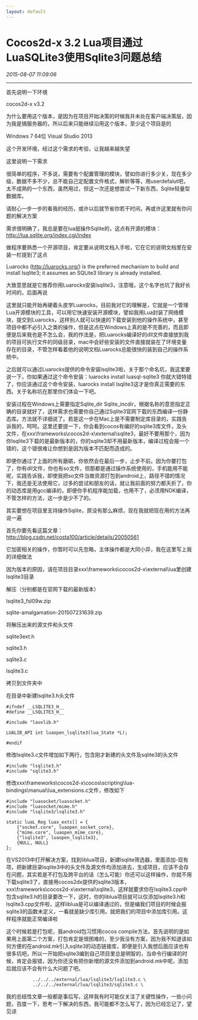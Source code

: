 ```yaml
---
layout: default
---
```


# Cocos2d-x 3.2 Lua项目通过LuaSQLite3使用Sqlite3问题总结
_2015-08-07 11:09:06_

* * *

首先说明一下环境

cocos2d-x v3.2

为什么要用这个版本，是因为在项目开始决策的时候我并未处在客户端决策层，因为我是搞服务器的，所以后来只能继续沿用这个版本，至少这个项目是的

Windows 7 64位 Visual Studio 2013

这个开发环境，经过这个需求的考验，让我越来越失望

这里说明一下需求

很简单的程序，不多说，需要有个配置管理的模块，譬如你进行多少关，现在多少级，数据不多不少，总不能自己定配置文件格式，解析等等，用userdefalut吧，太不成熟的一个东西，虽然用过，但这一次还是想尝试一下新东西，Sqlite轻量型数据库。

请耐心一步一步的看我的经历，或许以后就节省你若干时间，再或许这里就有你问题的解决方案

需求很明确了，我总是要在lua层操作Sqlite的，这点有开源的模块：http://lua.sqlite.org/index.cgi/index

做程序要熟悉一个开源项目，肯定要从说明文档入手啦，它在它的说明文档里在安装一栏提到了这点

Luarocks (http://luarocks.org/) is the preferred mechanism to build and install lsqlite3; it assumes an SQLite3 library is already installed.

大致意思就是它推荐你用Luarocks安装lsqlite3，注意哦，这个名字也坑了我好长时间的，后面再说

这里就只能开始再硬着头皮学Luarocks，目前我对它的理解是，它就是一个管理Lua开源模块的工具，可以用它快速安装开源模块，譬如我用Lua封装了网络模块，提交到Luarocks，这样别人就可以快速的下载安装到他的操作系统中，甚至项目中都不必引入之类的操作，但是这点在Windows上真的是不完善的，而且即便是后来我也是不怎么会，我的作法是，把Luarocks编译好的dll文件直接放到我的项目可执行文件的同级目录，mac中会好些安装的文件直接就装在了环境变量存在的目录，不管怎样看着他的说明文档Luarocks总能很快的装到自己的操作系统中。

之后就可以通过Luarocks提供的命令安装lsqlite3啦，关于那个命名坑，我这里要说一下，你如果通过这个命令安装：luarocks install luasql-sqlite3 你就大错特错了，你应该通过这个命令安装，luarocks install lsqlite3这才是你真正需要的东西。关于名称坑在那里你们体会一下吧。

安装过程在Windows上需要指定Sqlite_dir Sqlite_incdir，根据名称的意思指定正确的目录就好了，这样需求也需要你自己通过Sqlite3官网下载的东西编译一份静态库。方法就不详细说了。若是这一步在Mac上是不需要制定库目录的，实践告诉我的，呵呵。这里还要提一下，你会看到cocos有编好的sqlite3库文件，及头文件，在xxx\frameworks\cocos2d-x\external\sqlite3，最好不要用那个，因为你lsqlite3下载的是最新版本的，你的sqlite3却不用最新版本，编译过程会报一个错的，这个错很难让你想到是因为版本不匹配而造成的。

即便你通过了上面的所有磨砺，你依然会在最后一步，止步不前。因为你要打包了，你有dll文件，你也有so文件，但那都是通过操作系统使用的，手机能用不能呢，实践告诉我，即使我把so文件当做资源打包到android上，路径不错的情况下，我还是无法使用它，过多的尝试和朋友的话，就让我前面的努力都夭折了，你的动态库是用gcc编译的，即便你手机程序能加载，也用不了，必须用NDK编译，不管怎样的方法，这一步是少不了的。

其实要想在项目里支持操作Sqlite，原没有那么麻烦，现在我就把现在用的方法再说一遍

首先你要先看这篇文章：http://blog.csdn.net/costa100/article/details/20050561

它加密相关的操作，你暂时可以先忽略，主体操作都是大同小异，我在这里写上我的详细做法

因为版本的原因，请在项目目录xxx\frameworks\cocos2d-x\external\lua里创建lsqlite3目录

解压（分别都是在官网下载的最新版本）

lsqlite3_fsl09w.zip

sqlite-amalgamation-201507231639.zip

将解压出来的源文件和头文件

sqlite3ext.h

sqlite3.h

sqlite3.c

lsqlite3.c

拷贝到文件夹中

在目录中新建lsqlite3.h头文件

```
#ifndef __LSQLITE3_H__
#define __LSQLITE3_H__

#include "lauxlib.h"

LUALIB_API int luaopen_lsqlite3(lua_State *L);

#endif
```

修改lsqlite3.c文件增加如下两行，包含刚才新建的头文件及sqlite3的头文件

```
#include "lsqlite3.h"
#include "sqlite3.h"
```

修改xxx\frameworks\cocos2d-x\cocos\scripting\lua-bindings\manual\lua_extensions.c文件，修改如下

```
#include "luasocket/luasocket.h"
#include "luasocket/mime.h"
#include "lsqlite3/lsqlite3.h"

static luaL_Reg luax_exts[] = {
    {"socket.core", luaopen_socket_core},
    {"mime.core", luaopen_mime_core},
	{"lsqlite3", luaopen_lsqlite3},
    {NULL, NULL}
};
```

在VS2013中打开解决方案，找到liblua项目，新建lsqlite筛选器，里面添加-现有项，把新建目录lsqlite3中的头文件及源文件均添加进去，生成项目，应该不会存在问题，其实若是不打包及跨平台的话（怎么可能）你还可以这样操作，你就不用下载sqlite3了，直接用cocos2dx提供的sqlite3版本，xxx\frameworks\cocos2d-x\external\sqlite3，这样就要求你在lsqlite3.cpp中包含sqlite3.h的目录要改一下，这时，你的liblua项目就可以仅添加lsqlite3.h和lsqlite3.cpp文件啦，这样liblua是可以编译通过的，但是编我们项目的时候会报sqlite3的函数未定义，一看就是缺少库引用。就把我们的项目中添加库引用。这样程序就能正常编译啦

这个时候若是打包呢，我android包习惯用cocos compile方法，首先说明的是如果用上面第二个方案，打包肯定是很困难的，至少我没有方案，因为我不知道该如何方便的在android.mk引入sqlite3的动态链接库，即便是引入我想后面应该也有很多坑吧，所以一开始把sqlite3编到自己项目里总是明智的，当命令行编译的时候，肯定会报错，因为你还没有把你新增的源文件添加到android.mk中呢，添加后就应该不会有什么大问题了吧。

```
          ../../../external/lua/lsqlite3/lsqlite3.c \
          ../../../external/lua/lsqlite3/sqlite3.c \
```

我的总结性文章一般都是事后写，这样我有时可能仅关注了关键性操作，一些小问题，百度一下，思考一下解决的东西，我可能都不怎么写了，因为已经忘记了，望见谅
